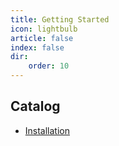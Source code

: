```yaml
---
title: Getting Started
icon: lightbulb
article: false
index: false
dir:
    order: 10
---
```


## Catalog

- [Installation](install.md)
